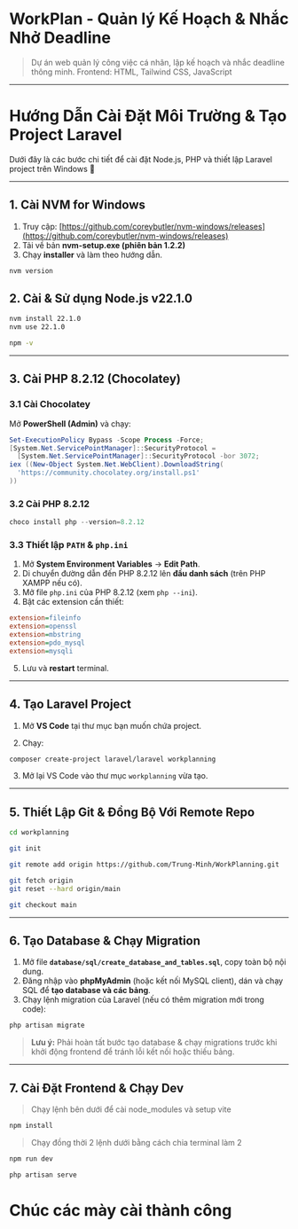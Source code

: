 # WorkPlan - Quản lý Kế Hoạch & Nhắc Nhở Deadline

> Dự án web quản lý công việc cá nhân, lập kế hoạch và nhắc deadline thông minh.
> Frontend: HTML, Tailwind CSS, JavaScript

---

# Hướng Dẫn Cài Đặt Môi Trường & Tạo Project Laravel

Dưới đây là các bước chi tiết để cài đặt Node.js, PHP và thiết lập Laravel project trên Windows 🚀

---

## 1. Cài NVM for Windows

1. Truy cập: [https://github.com/coreybutler/nvm-windows/releases](https://github.com/coreybutler/nvm-windows/releases)
2. Tải về bản **nvm-setup.exe (phiên bản 1.2.2)**
3. Chạy **installer** và làm theo hướng dẫn.

```powershell
nvm version
```

## 2. Cài & Sử dụng Node.js v22.1.0

```bash
nvm install 22.1.0
nvm use 22.1.0

npm -v
```

---

## 3. Cài PHP 8.2.12 (Chocolatey)

### 3.1 Cài Chocolatey

Mở **PowerShell (Admin)** và chạy:

```powershell
Set-ExecutionPolicy Bypass -Scope Process -Force;
[System.Net.ServicePointManager]::SecurityProtocol =
  [System.Net.ServicePointManager]::SecurityProtocol -bor 3072;
iex ((New-Object System.Net.WebClient).DownloadString(
  'https://community.chocolatey.org/install.ps1'
))
```

### 3.2 Cài PHP 8.2.12

```powershell
choco install php --version=8.2.12
```

### 3.3 Thiết lập `PATH` & `php.ini`

1. Mở **System Environment Variables** → **Edit Path**.
2. Di chuyển đường dẫn đến PHP 8.2.12 lên **đầu danh sách** (trên PHP XAMPP nếu có).
3. Mở file `php.ini` của PHP 8.2.12 (xem `php --ini`).
4. Bật các extension cần thiết:

```ini
extension=fileinfo
extension=openssl
extension=mbstring
extension=pdo_mysql
extension=mysqli
```

5. Lưu và **restart** terminal.

---

## 4. Tạo Laravel Project

1. Mở **VS Code** tại thư mục bạn muốn chứa project.

2. Chạy:

```bash
composer create-project laravel/laravel workplanning
```

3. Mở lại VS Code vào thư mục `workplanning` vừa tạo.

---

## 5. Thiết Lập Git & Đồng Bộ Với Remote Repo

```bash
cd workplanning

git init

git remote add origin https://github.com/Trung-Minh/WorkPlanning.git

git fetch origin
git reset --hard origin/main

git checkout main
```

---

## 6. Tạo Database & Chạy Migration

1. Mở file **`database/sql/create_database_and_tables.sql`**, copy toàn bộ nội dung.
2. Đăng nhập vào **phpMyAdmin** (hoặc kết nối MySQL client), dán và chạy SQL để **tạo database và các bảng**.
3. Chạy lệnh migration của Laravel (nếu có thêm migration mới trong code):

```bash
php artisan migrate
```

> **Lưu ý:** Phải hoàn tất bước tạo database & chạy migrations trước khi khởi động frontend để tránh lỗi kết nối hoặc thiếu bảng.

---

## 7. Cài Đặt Frontend & Chạy Dev

> Chạy lệnh bên dưới để cài node_modules và setup vite

```bash
npm install
```

> Chạy đồng thời 2 lệnh dưới bằng cách chia terminal làm 2

```bash
npm run dev

php artisan serve
```

# Chúc các mày cài thành công
